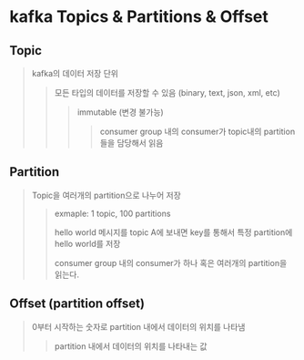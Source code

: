 # kafka Topics & Partitions & Offset

## Topic

> kafka의 데이터 저장 단위
>
> > 모든 타입의 데이터를 저장할 수 있음 (binary, text, json, xml, etc)
> >
> > > immutable (변경 불가능)
> > >
> > > > consumer group 내의 consumer가 topic내의 partition들을 담당해서 읽음

## Partition

> Topic을 여러개의 partition으로 나누어 저장
>
> > exmaple: 1 topic, 100 partitions
> >
> > hello world 메시지를 topic A에 보내면 key를 통해서 특정 partition에 hello world를 저장
> >
> > consumer group 내의 consumer가 하나 혹은 여러개의 partition을 읽는다.

## Offset (partition offset)

> 0부터 시작하는 숫자로 partition 내에서 데이터의 위치를 나타냄
>
> > partition 내에서 데이터의 위치를 나타내는 값
